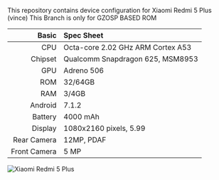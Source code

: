 This repository contains device configuration for Xiaomi Redmi 5 Plus (vince)
This Branch is only for GZOSP BASED ROM

Basic   | Spec Sheet
-------:|:----------
CPU     | Octa-core 2.02 GHz ARM Cortex A53
Chipset | Qualcomm Snapdragon 625, MSM8953
GPU     | Adreno 506
ROM     | 32/64GB 
RAM     | 3/4GB
Android | 7.1.2
Battery | 4000 mAh
Display | 1080x2160 pixels, 5.99
Rear Camera  | 12MP, PDAF
Front Camera | 5 MP

![Xiaomi Redmi 5 Plus](https://cdn2.gsmarena.com/vv/pics/xiaomi/xiaomi-redmi-5-plus-2.jpg "Xiaomi Redmi 5 Plus")
